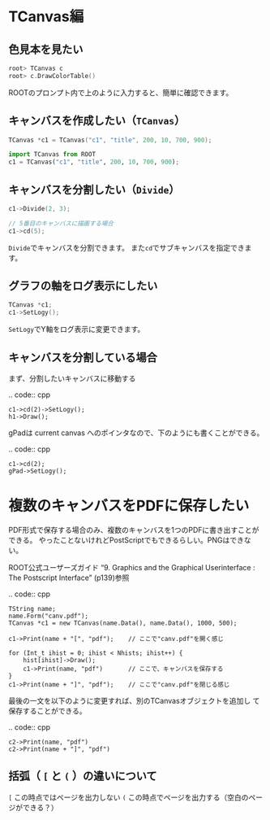 # TCanvas編

## 色見本を見たい

```cpp
root> TCanvas c
root> c.DrawColorTable()
```

ROOTのプロンプト内で上のように入力すると、簡単に確認できます。

## キャンバスを作成したい（``TCanvas``）

```cpp
TCanvas *c1 = TCanvas("c1", "title", 200, 10, 700, 900);
```

```python
import TCanvas from ROOT
c1 = TCanvas("c1", "title", 200, 10, 700, 900);
```

## キャンバスを分割したい（``Divide``）

```cpp
c1->Divide(2, 3);

// 5番目のキャンバスに描画する場合
c1->cd(5);
```

``Divide``でキャンバスを分割できます。
また``cd``でサブキャンバスを指定できます。

## グラフの軸をログ表示にしたい

```cpp
TCanvas *c1;
c1->SetLogy();
```

``SetLogy``でY軸をログ表示に変更できます。


キャンバスを分割している場合
--------------------------------------------------


まず、分割したいキャンバスに移動する

.. code:: cpp

    c1->cd(2)->SetLogy();
    h1->Draw();

gPadは current canvas へのポインタなので、下のようにも書くことができる。

.. code:: cpp

    c1->cd(2);
    gPad->SetLogy();


複数のキャンバスをPDFに保存したい
==================================================

PDF形式で保存する場合のみ、複数のキャンバスを1つのPDFに書き出すことができる。
やったことないけれどPostScriptでもできるらしい。PNGはできない。

ROOT公式ユーザーズガイド “9. Graphics and the Graphical Userinterface :
The Postscript Interface” (p139)参照

.. code:: cpp

    TString name;
    name.Form("canv.pdf");
    TCanvas *c1 = new TCanvas(name.Data(), name.Data(), 1000, 500);

    c1->Print(name + "[", "pdf");    // ここで"canv.pdf"を開く感じ

    for (Int_t ihist = 0; ihist < Nhists; ihist++) {
        hist[ihist]->Draw();
        c1->Print(name, "pdf")       // ここで、キャンバスを保存する
    }
    c1->Print(name + "]", "pdf");    // ここで"canv.pdf"を閉じる感じ

最後の一文を以下のように変更すれば、別のTCanvasオブジェクトを追加し
て保存することができる。

.. code:: cpp

    c2->Print(name, "pdf")
    c2->Print(name + "]", "pdf")



括弧（ ``[`` と ``(`` ）の違いについて
--------------------------------------------------


``[``
    この時点ではページを出力しない
``(``
    この時点でページを出力する（空白のページができる？）
